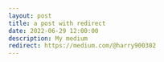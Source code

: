 ```yaml
---
layout: post
title: a post with redirect
date: 2022-06-29 12:00:00
description: My medium
redirect: https://medium.com/@harry900302
---
```

